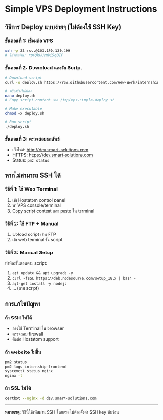 # Simple VPS Deployment Instructions

## วิธีการ Deploy แบบง่ายๆ (ไม่ต้องใช้ SSH Key)

### ขั้นตอนที่ 1: เชื่อมต่อ VPS
```bash
ssh -p 22 root@203.170.129.199
# ใส่รหัสผ่าน: rp4QkUUvmbi5qBIP
```

### ขั้นตอนที่ 2: Download และรัน Script
```bash
# Download script
curl -o deploy.sh https://raw.githubusercontent.com/Aew-Work/internship/main/frontend/scripts/vps-simple-deploy.sh

# หรือสร้างไฟล์เอง
nano deploy.sh
# Copy script content จาก /tmp/vps-simple-deploy.sh

# Make executable
chmod +x deploy.sh

# Run script
./deploy.sh
```

### ขั้นตอนที่ 3: ตรวจสอบผลลัพธ์
- เว็บไซต์: http://dev.smart-solutions.com
- HTTPS: https://dev.smart-solutions.com
- Status: `pm2 status`

## หากไม่สามารถ SSH ได้

### วิธีที่ 1: ใช้ Web Terminal
1. เข้า Hostatom control panel
2. หา VPS console/terminal
3. Copy script content และ paste ใน terminal

### วิธีที่ 2: ใช้ FTP + Manual
1. Upload script ผ่าน FTP
2. เข้า web terminal รัน script

### วิธีที่ 3: Manual Setup
ทำทีละขั้นตอนตาม script:
1. `apt update && apt upgrade -y`
2. `curl -fsSL https://deb.nodesource.com/setup_18.x | bash -`
3. `apt-get install -y nodejs`
4. ... (ตาม script)

## การแก้ไขปัญหา

### ถ้า SSH ไม่ได้
- ลองใช้ Terminal ใน browser
- ตรวจสอบ firewall
- ติดต่อ Hostatom support

### ถ้า website ไม่ขึ้น
```bash
pm2 status
pm2 logs internship-frontend
systemctl status nginx
nginx -t
```

### ถ้า SSL ไม่ได้
```bash
certbot --nginx -d dev.smart-solutions.com
```

---

**หมายเหตุ:** วิธีนี้ใช้รหัสผ่าน SSH โดยตรง ไม่ต้องตั้งค่า SSH key ซับซ้อน
